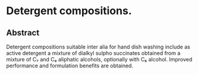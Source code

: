 # Detergent compositions.

## Abstract
Detergent compositions suitable inter alia for hand dish washing include as active detergent a mixture of dialkyl sulpho succinates obtained from a mixture of C₇ and C₈ aliphatic alcohols, optionally with C₆ alcohol. Improved performance and formulation benefits are obtained.